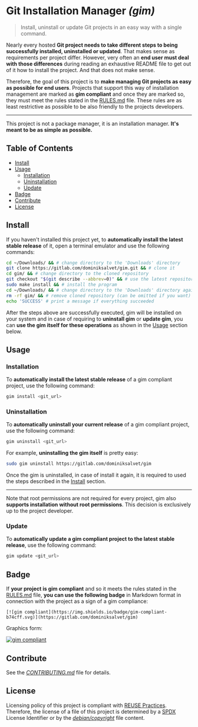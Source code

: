# Git Installation Manager *(gim)*

> Install, uninstall or update Git projects in an easy way with a single command.

Nearly every hosted **Git project needs to take different steps to being successfully installed, uninstalled or updated**. That makes sense as requirements per project differ. However, very often an **end user must deal with those differences** during reading an exhaustive README file to get out of it how to install the project. And that does not make sense.

Therefore, the goal of this project is to **make managing Git projects as easy as possible for end users**. Projects that support this way of installation management are marked as **gim compliant** and once they are marked so, they must meet the rules stated in the [RULES.md](RULES.md) file. These rules are as least restrictive as possible to be also friendly to the projects developers.

---

This project is not a package manager, it is an installation manager. **It's meant to be as simple as possible.**

## Table of Contents

* [Install](#install)
* [Usage](#usage)
  * [Installation](#installation)
  * [Uninstallation](#uninstallation)
  * [Update](#update)
* [Badge](#badge)
* [Contribute](#contribute)
* [License](#license)

## Install

If you haven't installed this project yet, to **automatically install the latest stable release** of it, open a terminal emulator and use the following commands:

```sh
cd ~/Downloads/ && # change directory to the 'Downloads' directory
git clone https://gitlab.com/dominiksalvet/gim.git && # clone it
cd gim/ && # change directory to the cloned repository
git checkout "$(git describe --abbrev=0)" && # use the latest repository tag
sudo make install && # install the program
cd ~/Downloads/ && # change directory to the 'Downloads' directory again
rm -rf gim/ && # remove cloned repository (can be omitted if you want)
echo 'SUCCESS' # print a message if everything succeeded
```

After the steps above are successfully executed, gim will be installed on your system and in case of requiring to **uninstall gim** or **update gim**, you can **use the gim itself for these operations** as shown in the [Usage](#usage) section below.

## Usage

### Installation

To **automatically install the latest stable release** of a gim compliant project, use the following command:

```sh
gim install <git_url>
```

### Uninstallation

To **automatically uninstall your current release** of a gim compliant project, use the following command:

```sh
gim uninstall <git_url>
```

For example, **uninstalling the gim itself** is pretty easy:

```sh
sudo gim uninstall https://gitlab.com/dominiksalvet/gim
```

Once the gim is uninstalled, in case of install it again, it is required to used the steps described in the [Install](#install) section.

---

Note that root permissions are not required for every project, gim also **supports installation without root permissions**. This decision is exclusively up to the project developer.

### Update

To **automatically update a gim compliant project to the latest stable release**, use the following command:

```sh
gim update <git_url>
```

## Badge

If **your project is gim compliant** and so it meets the rules stated in the [RULES.md](RULES.md) file, **you can use the following badge** in Markdown format in connection with the project as a sign of a gim compliance:

```
[![gim compliant](https://img.shields.io/badge/gim-compliant-b74cff.svg)](https://gitlab.com/dominiksalvet/gim)
```

Graphics form:

[![gim compliant](https://img.shields.io/badge/gim-compliant-b74cff.svg)](https://gitlab.com/dominiksalvet/gim)

## Contribute

See the [*CONTRIBUTING.md*](CONTRIBUTING.md) file for details.

## License

Licensing policy of this project is compliant with [REUSE Practices](https://reuse.software/practices/2.0/). Therefore, the license of a file of this project is determined by a [SPDX](https://spdx.org/) License Identifier or by the [*debian/copyright*](debian/copyright) file content.
